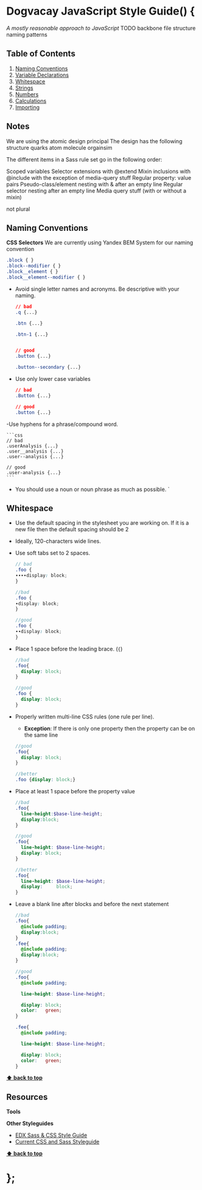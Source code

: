 
# Dogvacay JavaScript Style Guide() {

*A mostly reasonable approach to JavaScript*
TODO backbone file structure
naming patterns


## Table of Contents


  1. [Naming Conventions](#naming-conventions)
  1. [Variable Declarations](#variable-declaration)
  1. [Whitespace](#whitespace)
  1. [Strings](#strings)
  1. [Numbers](#numbers)
  1. [Calculations](#calculations)
  1. [Importing](#import)


## Notes
We are using the atomic design principal
The design has the following structure
quarks
atom
molecule
orgainsim


The different items in a Sass rule set go in the following order:

Scoped variables
Selector extensions with @extend
Mixin inclusions with @include with the exception of media-query stuff
Regular property: value pairs
Pseudo-class/element nesting with & after an empty line
Regular selector nesting after an empty line
Media query stuff (with or without a mixin)

not plural

## Naming Conventions

**CSS Selectors**
  We are currently using Yandex BEM System for our naming convention

  ````css
  .block { }
  .block--modifier { }
  .block__element { }
  .block__element--modifier { }
  ````

  - Avoid single letter names and acronyms. Be descriptive with your naming.

    ```css
    // bad
    .q {...}

    .btn {...}

    .btn-1 {...}


    // good
    .button {...}

    .button--secondary {...}
    ```

  - Use only lower case variables

    ```css
    // bad
    .Button {...}

    // good
    .button {...}
    ```

  -Use hyphens for a phrase/compound word.

    ```css
    // bad
    .userAnalysis {...}
    .user__analysis {...}
    .user--analysis {...}

    // good
    .user-analysis {...}
    ```

  - You should use a noun or noun phrase as much as possible. `

## Whitespace

  - Use the default spacing in the stylesheet you are working on.  If it is a new file then the default spacing should be 2
  - Ideally, 120-characters wide lines.
  - Use soft tabs set to 2 spaces.

    ```scss
    // bad
    .foo {
    ∙∙∙∙display: block;
    }

    //bad
    .foo {
    ∙display: block;
    }

    //good
    .foo {
    ∙∙display: block;
    }
    ```

  - Place 1 space before the leading brace. (``{``)

    ```scss
    //bad
    .foo{
      display: block;
    }

    //good
    .foo {
      display: block;
    }
    ```

  - Properly written multi-line CSS rules (one rule per line).
     - **Exception**: If there is only one property then the property can be on the same line

    ```scss
    //good
    .foo{
      display: block;
    }

    //better
    .foo {display: block;}
    ```

  - Place at least 1 space before the property value

      ```scss
      //bad
      .foo{
        line-height:$base-line-height;
        display:block;
      }

      //good
      .foo{
        line-height: $base-line-height;
        display: block;
      }

      //better
      .foo{
        line-height: $base-line-height;
        display:     block;
      }
      ```
  - Leave a blank line after blocks and before the next statement

      ```scss
      //bad
      .foo{
        @include padding;
        display:block;
      }
      .fee{
        @include padding;
        display:block;
      }

      //good
      .foo{
        @include padding;

        line-height: $base-line-height;

        display: block;
        color:   green;
      }

      .fee{
        @include padding;

        line-height: $base-line-height;

        display: block;
        color:   green;
      }

      ````
**[⬆ back to top](#table-of-contents)**


## Resources


**Tools**


**Other Styleguides**

  - [EDX Sass & CSS Style Guide](https://github.com/edx/ux-pattern-library/wiki/Styleguide:-Sass-&-CSS)
  - [Current CSS and Sass Styleguide](http://www.sitepoint.com/css-sass-styleguide/)


**[⬆ back to top](#table-of-contents)**

# };
